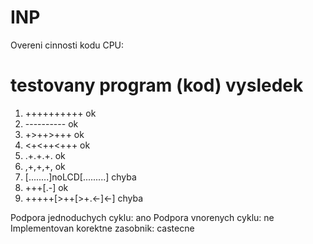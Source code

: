 # INP

Overeni cinnosti kodu CPU: <br/>
   #   testovany program (kod)       vysledek <br/>
   1.  ++++++++++                    ok
   2.  ----------                    ok
   3.  +>++>+++                      ok
   4.  <+<++<+++                     ok
   5.  .+.+.+.                       ok
   6.  ,+,+,+,                       ok
   7.  [........]noLCD[.........]    chyba
   8.  +++[.-]                       ok
   9.  +++++[>++[>+.<-]<-]           chyba

  Podpora jednoduchych cyklu: ano
  Podpora vnorenych cyklu: ne
  Implementovan korektne zasobnik: castecne

